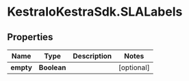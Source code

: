 # KestraIoKestraSdk.SLALabels

## Properties

Name | Type | Description | Notes
------------ | ------------- | ------------- | -------------
**empty** | **Boolean** |  | [optional] 



